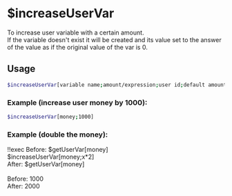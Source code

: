 # $increaseUserVar

To increase user variable with a certain amount.\
If the variable doesn't exist it will be created and its value set to the answer of the value as if the original value of the var is 0.

## Usage

```bash
$increaseUserVar[variable name;amount/expression;user id;default amount (default is 0)]
```

### Example (increase user money by 1000):
```bash
$increaseUserVar[money;1000]


```

### Example (double the money):
<discord-messages>
          <discord-message :bot="false" role-color="#ffcc9a" author="Member">
        !!exec Before: $getUserVar[money]<br>$increaseUserVar[money;x*2]<br>After: $getUserVar[money]<br><br>
          </discord-message>
          <discord-message :bot="true" role-color="#0099ff" author="Custom Command" avatar="https://media.discordapp.net/avatars/725721249652670555/781224f90c3b841ba5b40678e032f74a.webp">
        Before: 1000<br>After: 2000
        </discord-message>
</discord-messages>
